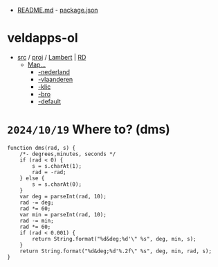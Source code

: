 * [README.md]() - [package.json]()

# veldapps-ol

* [src](:/) / [proj](src/:/) / [Lambert](src/proj/:.js) | [RD](src/proj/:.js)
	* [Map...](src/:.js)
		* [-nederland](src/Map:.js)
		* [-vlaanderen](src/Map:.js)
		* [-klic](src/Map:.js)
		* [-bro](src/Map:.js)
		* [-default](src/Map:.js)


# `2024/10/19` Where to? (dms)

	function dms(rad, s) {
	    /*- degrees,minutes, seconds */
	    if (rad < 0) {
	        s = s.charAt(1);
	        rad = -rad;
	    } else {
	        s = s.charAt(0);
	    }
	    var deg = parseInt(rad, 10);
	    rad -= deg;
	    rad *= 60;
	    var min = parseInt(rad, 10);
	    rad -= min;
	    rad *= 60;
	    if (rad < 0.001) {
	        return String.format("%d&deg;%d'\" %s", deg, min, s);
	    }
	    return String.format("%d&deg;%d'%.2f\" %s", deg, min, rad, s);
	}
